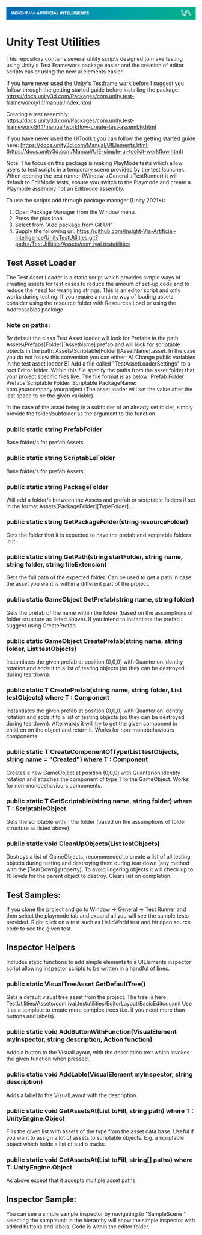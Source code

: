 ![IVAI Banner](repo_header.png "IVAI Banner")
# Unity Test Utilities
This repository contains several utility scripts designed to make testing using Unity's Test Framework package easier and the creation of editor scripts easier using the new ui elements easier.

If you have never used the Unity's Testframe work before I suggest you follow through the getting started guide before installing the package:
https://docs.unity3d.com/Packages/com.unity.test-framework@1.1/manual/index.html

Creating a test assembly:
https://docs.unity3d.com/Packages/com.unity.test-framework@1.1/manual/workflow-create-test-assembly.html

If you have never used the UIToolkit you can follow the getting started guide here:
[https://docs.unity3d.com/Manual/UIElements.html](https://docs.unity3d.com/Manual/UIE-simple-ui-toolkit-workflow.html)

Note: The focus on this package is making PlayMode tests which allow users to test scripts in a temporary scene provided by the test launcher. When opening the test runner (Window->General->TestRunner) it will default to EditMode tests, ensure you switch to the Playmode and create a Playmode assembly not an Editmode assembly.

To use the scripts add through package manager (Unity 2021+):
1) Open Package Manager from the Window menu.
2) Press the plus icon
3) Select from "Add package from Git Url"
4) Supply the following url: https://github.com/Insight-Via-Artificial-Intelligence/UnityTestUtilities.git?path=/TestUtilities/Assets/com.ivai.testutilities

## Test Asset Loader
The Test Asset Loader is a static script which provides simple ways of creating assets for test cases to reduce the amount of set-up code and to reduce the need for wrangling strings. This is an editor script and only works during testing. If you require a runtime way of loading assets consider using the resource folder with Resources.Load or using the Addressables package.

### Note on paths:
By default the class Test Asset loader will look for Prefabs in the path: Assets\Prefabs\[Folder]\[AssetName].prefab and will look for scriptable objects in the path: Assets\Scriptable\[Folder]\[AssetName].asset. In the case you do not follow this convention you can either:
A) Change public variables in the test asset loader
B) Add a file called "TestAssetLoaderSettings" to a root Editor folder. Within this file specify the paths from the asset folder that your project specific files live. The file format is as below:
Prefab Folder: Prefabs
Scriptable Folder: Scriptable
PackageName: com.yourcompany.yourproject
(The asset loader will set the value after the last space to be the given variable).

In the case of the asset being in a subfolder of an already set folder, simply provide the folder/subfolder as the argument to the function.

### public static string PrefabFolder 
Base folder/s for prefab Assets.

### public static string ScriptabLeFolder
Base folder/s for prefab Assets.

### public static string PackageFolder
Will add a folder/s between the Assets and prefab or scriptable folders if set in the format Assets\[PackageFolder]\[TypeFolder]...

### public static string GetPackageFolder(string resourceFolder)
Gets the folder that it is expected to have the prefab and scriptable folders in it.

### public static string GetPath(string startFolder, string name, string folder, string fileExtension)
Gets the full path of the expected folder. Can be used to get a path in case the asset you want is within a different part of the project.

### public static GameObject GetPrefab(string name, string folder)
Gets the prefab of the name within the folder (based on the assumptions of folder structure as listed above). If you intend to instantiate the prefab I suggest using CreatePrefab.

### public static GameObject CreatePrefab(string name, string folder, List<GameObject> testObjects)
Instantiates the given prefab at position (0,0,0) with Quanterion.identity rotation and adds it to a list of testing objects (so they can be destroyed during teardown).

### public static T CreatePrefab<T>(string name, string folder, List<GameObject> testObjects) where T : Component
Instantiates the given prefab at position (0,0,0) with Quanterion.identity rotation and adds it to a list of testing objects (so they can be destroyed during teardown). Afterwards it will try to get the given component in children on the object and return it.
Works for non-monobehaviours components.

### public static T CreateComponentOfType<T>(List<GameObject> testObjects, string name = "Created") where T : Component
Creates a new GameObject at position (0,0,0) with Quanterion.identity rotation and attaches the component of type T to the GameObject.
Works for non-monobehaviours components.

### public static T GetScriptable<T>(string name, string folder) where T : ScriptableObject
Gets the scriptable within the folder (based on the assumptions of folder structure as listed above).

### public static void CleanUpObjects(List<GameObject> testObjects)
Destroys a list of GameObjects, recommended to create a list of all testing objects during testing and destroying them during tear down (any method with the \[TearDown] property). To avoid lingering objects it will check up to 10 levels for the parent object to destroy. Clears list on completion.

## Test Samples:
If you clone the project and go to Window -> General -> Test Runner and then select the playmode tab and expand all you will see the sample tests provided. Right click on a test such as HelloWorld test and hit open source code to see the given test.

## Inspector Helpers
Includes static functions to add simple elements to a UIElements inspector script allowing inspector scripts to be written in a handful of lines.

### public static VisualTreeAsset GetDefaultTree()
Gets a default visual tree asset from the project. The tree is here: TestUtilities/Assets/com.ivai.testutilities/EditorLayout/BasicEditor.uxml
Use it as a template to create more complex trees (i.e. if you need more than buttons and labels).

### public static void AddButtonWithFunction(VisualElement myInspector, string description, Action function)
Adds a button to the VisualLayout, with the description text which invokes the given function when pressed.

### public static void AddLable(VisualElement myInspector, string description)
Adds a label to the VisualLayout with the description.

### public static void GetAssetsAt<T>(List<T> toFill, string path) where T : UnityEngine.Object
Fills the given list with assets of the type from the asset data base. Useful if you want to assign a lot of assets to scriptable objects. E.g. a scriptable object which holds a list of audio tracks.

### public static void GetAssetsAt<T>(List<T> toFill, string[] paths) where T: UnityEngine.Object
As above except that it accepts multiple asset paths.

## Inspector Sample:
You can see a simple sample inspector by navigating to "SampleScene '' selecting the sampleunit in the hierarchy will show the simple inspector with added buttons and labels. Code is within the editor folder.
